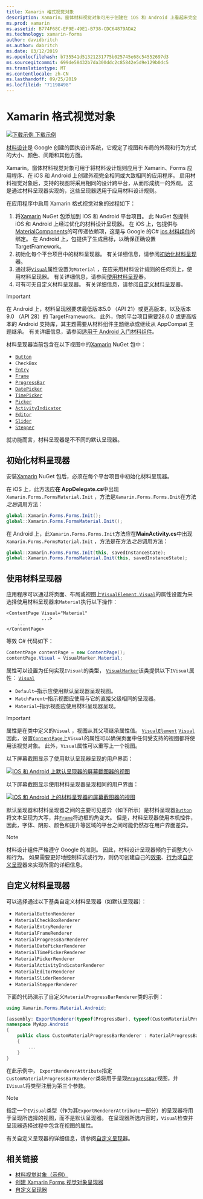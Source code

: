 ```yaml
---
title: Xamarin 格式视觉对象
description: Xamarin。窗体材料视觉对象可用于创建在 iOS 和 Android 上看起来完全相同或大致相同的 Xamarin 应用程序。
ms.prod: xamarin
ms.assetid: B774F68C-EF9E-49E1-B738-CDC64879ADA2
ms.technology: xamarin-forms
author: davidbritch
ms.author: dabritch
ms.date: 03/12/2019
ms.openlocfilehash: b735541d51321231775b025745e68c54552697d3
ms.sourcegitcommit: 699de58432b7da300ddc2c85842e5d9e129b0dc5
ms.translationtype: MT
ms.contentlocale: zh-CN
ms.lasthandoff: 09/25/2019
ms.locfileid: "71198498"
---
```

# <a name="xamarinforms-material-visual"></a>Xamarin 格式视觉对象

[![下载示例](~/media/shared/download.png) 下载示例](https://docs.microsoft.com/samples/xamarin/xamarin-forms-samples/userinterface-visualdemos)

[材料设计](https://material.io)是 Google 创建的固执设计系统，它规定了视图和布局的外观和行为方式的大小、颜色、间距和其他方面。

Xamarin。窗体材料视觉对象可用于将材料设计规则应用于 Xamarin、Forms 应用程序、在 iOS 和 Android 上创建外观完全相同或大致相同的应用程序。 启用材料视觉对象后，支持的视图将采用相同的设计跨平台，从而形成统一的外观。 这是通过材料呈现器实现的，这些呈现器适用于应用材料设计规则。

在应用程序中启用 Xamarin 格式视觉对象的过程如下：

1. 将[Xamarin](https://www.nuget.org/packages/Xamarin.Forms.Visual.Material/) NuGet 包添加到 IOS 和 Android 平台项目。 此 NuGet 包提供 iOS 和 Android 上经过优化的材料设计呈现器。 在 iOS 上，包提供与[MaterialComponents](https://www.nuget.org/packages/Xamarin.iOS.MaterialComponents)的可传递依赖项，这是与 Google 的C# [ios 材料组件](https://material.io/develop/ios/)的绑定。 在 Android 上，包提供了生成目标，以确保正确设置 TargetFramework。
1. 初始化每个平台项目中的材料呈现器。 有关详细信息，请参阅[初始化材料呈现](#initialize-material-renderers)器。
1. 通过将[`Visual`](xref:Xamarin.Forms.VisualElement.Visual)属性设置为`Material` ，在应采用材料设计规则的任何页上，使用材料呈现器。 有关详细信息，请参阅[使用材料呈现](#consume-material-renderers)器。
1. 可有可无自定义材料呈现器。 有关详细信息，请参阅[自定义材料呈现](#customize-material-renderers)器。

> [!IMPORTANT]
> 在 Android 上，材料呈现器要求最低版本5.0 （API 21）或更高版本，以及版本9.0 （API 28）的 TargetFramework。 此外，你的平台项目需要28.0.0 或更高版本的 Android 支持库，其主题需要从材料组件主题继承或继续从 AppCompat 主题继承。 有关详细信息，请参阅[适用于 Android 入门材料组件](https://github.com/material-components/material-components-android/blob/master/docs/getting-started.md)。

材料呈现器当前包含在以下视图中的[Xamarin](https://www.nuget.org/packages/Xamarin.Forms.Visual.Material/) NuGet 包中：

- [`Button`](xref:Xamarin.Forms.Button)
- `CheckBox`
- [`Entry`](xref:Xamarin.Forms.Entry)
- [`Frame`](xref:Xamarin.Forms.Frame)
- [`ProgressBar`](xref:Xamarin.Forms.ProgressBar)
- [`DatePicker`](xref:Xamarin.Forms.DatePicker)
- [`TimePicker`](xref:Xamarin.Forms.TimePicker)
- [`Picker`](xref:Xamarin.Forms.Picker)
- [`ActivityIndicator`](xref:Xamarin.Forms.ActivityIndicator)
- [`Editor`](xref:Xamarin.Forms.Editor)
- [`Slider`](xref:Xamarin.Forms.Slider)
- [`Stepper`](xref:Xamarin.Forms.Stepper)

就功能而言，材料呈现器是不不同的默认呈现器。

## <a name="initialize-material-renderers"></a>初始化材料呈现器

安装[Xamarin](https://www.nuget.org/packages/Xamarin.Forms.Visual.Material/) NuGet 包后，必须在每个平台项目中初始化材料呈现器。

在 iOS 上，此方法应**在 AppDelegate.cs**中出现`Xamarin.Forms.FormsMaterial.Init` ，方法是`Xamarin.Forms.Forms.Init`在方法*之后*调用方法：

```csharp
global::Xamarin.Forms.Forms.Init();
global::Xamarin.Forms.FormsMaterial.Init();
```

在 Android 上，此`Xamarin.Forms.Forms.Init`方法应在**MainActivity.cs**中出现`Xamarin.Forms.FormsMaterial.Init` ，方法是在方法*之后*调用方法：

```csharp
global::Xamarin.Forms.Forms.Init(this, savedInstanceState);
global::Xamarin.Forms.FormsMaterial.Init(this, savedInstanceState);
```

## <a name="consume-material-renderers"></a>使用材料呈现器

应用程序可以通过将页面、布局或视图上[`VisualElement.Visual`](xref:Xamarin.Forms.VisualElement.Visual)的属性设置为来选择使用材料呈现器来`Material`执行以下操作：

```xaml
<ContentPage Visual="Material"
             ...>
    ...
</ContentPage>
```

等效 C# 代码如下：

```csharp
ContentPage contentPage = new ContentPage();
contentPage.Visual = VisualMarker.Material;
```

属性可以设置为任何实现`IVisual`的类型， [`VisualMarker`](xref:Xamarin.Forms.VisualMarker)该类提供以下`IVisual`属性： [`Visual`](xref:Xamarin.Forms.VisualElement.Visual)

- `Default`–指示应使用默认呈现器呈现视图。
- `MatchParent`–指示视图应使用与它的直接父级相同的呈现器。
- `Material`–指示视图应使用材料呈现器呈现。

> [!IMPORTANT]
> 属性是在类中定义的`Visual` ，视图从其父项继承属性值。 [`VisualElement`](xref:Xamarin.Forms.VisualElement) [`Visual`](xref:Xamarin.Forms.VisualElement.Visual) 因此，设置[`ContentPage`](xref:Xamarin.Forms.ContentPage)上`Visual`的属性可以确保页面中任何受支持的视图都将使用该视觉对象。 此外，`Visual`属性可以重写上一个视图。

以下屏幕截图显示了使用默认呈现器呈现的用户界面：

[![IOS 和 Android 上默认呈现器的屏幕截图](material-visual-images/default-renderers.png "使用默认呈现")器的视图](material-visual-images/default-renderers-large.png#lightbox)

以下屏幕截图显示使用材料呈现器呈现相同的用户界面：

[![IOS 和 Android 上的材料呈现器的屏幕截图](material-visual-images/material-renderers.png "使用材料呈现")器的视图](material-visual-images/material-renderers-large.png#lightbox)

默认呈现器和材料呈现器之间的主要可见差异（如下所示）是材料呈现器[`Button`](xref:Xamarin.Forms.Button)将文本呈现为大写，并[`Frame`](xref:Xamarin.Forms.Frame)将边框的角变大。 但是，材料呈现器使用本机控件，因此，字体、阴影、颜色和提升等区域的平台之间可能仍然存在用户界面差异。

> [!NOTE]
> 材料设计组件严格遵守 Google 的准则。 因此，材料设计呈现器倾向于调整大小和行为。 如果需要更好地控制样式或行为，则仍可创建自己的[效果](~/xamarin-forms/app-fundamentals/effects/index.md)、[行为](~/xamarin-forms/app-fundamentals/behaviors/index.md)或[自定义呈现](~/xamarin-forms/app-fundamentals/custom-renderer/index.md)器来实现所需的详细信息。

## <a name="customize-material-renderers"></a>自定义材料呈现器

可以选择通过以下基类自定义材料呈现器（如默认呈现器）：

- `MaterialButtonRenderer`
- `MaterialCheckBoxRenderer`
- `MaterialEntryRenderer`
- `MaterialFrameRenderer`
- `MaterialProgressBarRenderer`
- `MaterialDatePickerRenderer`
- `MaterialTimePickerRenderer`
- `MaterialPickerRenderer`
- `MaterialActivityIndicatorRenderer`
- `MaterialEditorRenderer`
- `MaterialSliderRenderer`
- `MaterialStepperRenderer`

下面的代码演示了自定义`MaterialProgressBarRenderer`类的示例：

```csharp
using Xamarin.Forms.Material.Android;

[assembly: ExportRenderer(typeof(ProgressBar), typeof(CustomMaterialProgressBarRenderer), new[] { typeof(VisualMarker.MaterialVisual) })]
namespace MyApp.Android
{
    public class CustomMaterialProgressBarRenderer : MaterialProgressBarRenderer
    {
        ...
    }
}
```

在此示例中， `ExportRendererAttribute`指定`CustomMaterialProgressBarRenderer`类将用于呈现[`ProgressBar`](xref:Xamarin.Forms.ProgressBar)视图，并`IVisual`将类型注册为第三个参数。

> [!NOTE]
> 指定一个`IVisual`类型（作为其`ExportRendererAttribute`一部分）的呈现器将用于呈现所选择的视图，而不是默认呈现器。 在呈现器所选内容时，`Visual`检查并呈现器选择过程中包含在视图的属性。

有关自定义呈现器的详细信息，请参阅[自定义呈现](~/xamarin-forms/app-fundamentals/custom-renderer/index.md)器。

## <a name="related-links"></a>相关链接

- [材料视觉对象（示例）](https://docs.microsoft.com/samples/xamarin/xamarin-forms-samples/userinterface-visualdemos)
- [创建 Xamarin Forms 视觉对象呈现器](create.md)
- [自定义呈现器](~/xamarin-forms/app-fundamentals/custom-renderer/index.md)
